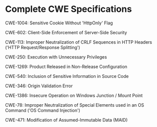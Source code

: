 

# Complete CWE Specifications

CWE-1004: Sensitive Cookie Without 'HttpOnly' Flag

CWE-602: Client-Side Enforcement of Server-Side Security

CWE-113: Improper Neutralization of CRLF Sequences in HTTP Headers ('HTTP Request/Response Splitting')

CWE-250: Execution with Unnecessary Privileges

CWE-1269: Product Released in Non-Release Configuration

CWE-540: Inclusion of Sensitive Information in Source Code

CWE-346: Origin Validation Error

CWE-1386: Insecure Operation on Windows Junction / Mount Point

CWE-78: Improper Neutralization of Special Elements used in an OS Command ('OS Command Injection')

CWE-471: Modification of Assumed-Immutable Data (MAID)